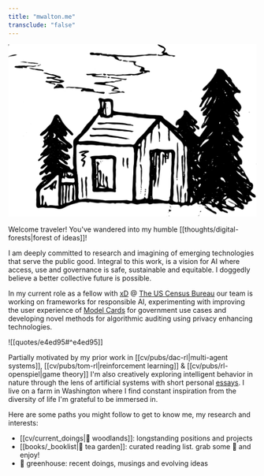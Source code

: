 ```yaml
---
title: "mwalton.me"
transclude: "false"
---
```

<p align="center">
<img src="./thoreaus_hut.svg" height="350" />
</p>

Welcome traveler! You've wandered into my humble [[thoughts/digital-forests|forest of ideas]]! 

I am deeply committed to research and imagining of emerging technologies that serve the public good. Integral to this work, is a vision for AI where access, use and governance is safe, sustainable and equitable. I doggedly believe a better collective future is possible.

In my current role as a fellow with [xD](https://www.xd.gov/) @ [The US Census Bureau](https://www.census.gov/en.html) our team is working on frameworks for responsible AI, experimenting with improving the user experience of [Model Cards](https://bias.xd.gov/) for government use cases and developing novel methods for algorithmic auditing using privacy enhancing technologies.

![[quotes/e4ed95#^e4ed95]]

Partially motivated by my prior work in [[cv/pubs/dac-rl|multi-agent systems]], [[cv/pubs/tom-rl|reinforcement learning]] & [[cv/pubs/rl-openspiel|game theory]] I'm also creatively exploring intelligent behavior in nature through the lens of artificial systems with short personal [essays](https://autopoiesis.substack.com/). I live on a farm in Washington where I find constant inspiration from the diversity of life I'm grateful to be immersed in.

Here are some paths you might follow to get to know me, my research and interests:

- [[cv/current_doings|🌲 woodlands]]: longstanding positions and projects
- [[books/_booklist|🍃 tea garden]]: curated reading list. grab some 🍵 and enjoy!
- 🌱 greenhouse: recent doings, musings and evolving ideas